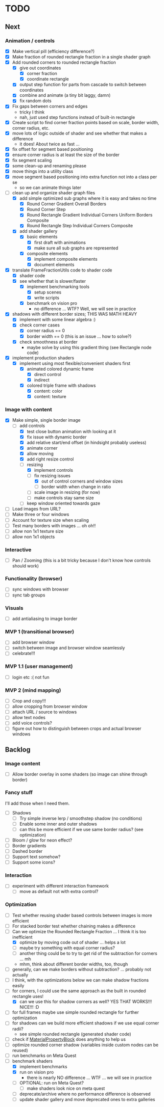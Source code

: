 # TODO

## Next

### Animation / controls

- [x] Make vertical pill (efficiency difference?)
- [x] Make fraction of rounded rectangle fraction in a single shader graph
- [x] Add rounded corners to rounded rectangle fraction
    - [x] give out coordinates
        - [x] corner fraction
        - [x] coordinate rectangle
    - [x] output step function for parts from cascade to switch between coordinates
    - [x] combine and animate (a tiny bit laggy, damn)
    - [x] fix random dots
- [x] Fix gaps between corners and edges 
    - tricky I think
    - nah, just used step functions instead of built-in rectangle
- [x] Create script to find corner fraction points based on scale, border width, corner radius, etc.
- [x] move lots of logic outside of shader and see whether that makes a difference
    - it does! About twice as fast ...
- [x] fix offset for segment based positioning
- [x] ensure corner radius is at least the size of the border
- [x] fix segment scaling
- [x] some clean-up and renaming please
- [x] move things into a utility class
- [x] move segment based positioning into extra function not into a class per se
    - so we can animate things later
- [ ] clean up and organize shader graph files
    - [x] add simple optimized sub graphs where it is easy and takes no time
        - [x] Round Corner Gradient Overall Borders
        - [x] Round Corner Step
        - [x] Round Rectangle Gradient Individual Corners Uniform Borders Composite
        - [x] Round Rectangle Step Individual Corners Composite
    - [x] add shader gallery
        - [x] basic elements
            - [x] first draft with animations
            - [x] make sure all sub graphs are represented
        - [x] composite elements
            - [x] implement composite elements
            - [x] document elements
- [x] translate FrameFractionUtils code to shader code
    - [x] shader code
    - [x] see whether that is slower/faster
        - [x] implement benchmarking tools
            - [x] setup scenes
            - [x] write scripts
        - [x] benchmark on vision pro
            - no difference ... WTF? Well, we will see in practice

- [x] shadows with different border sizes; THIS WAS MATH HEAVY
    - [x] implement with some linear algebra :)
    - [x] check corner cases
        - [x] corner radius == 0
        - [x] border width == 0 (this is an issue ... how to solve?)
    - [x] check smoothness at border
        - maybe solve by using this gradient thing (see Rectangle node code)

- [x] implement production shaders
    - [x] implement using most flexible/convenient shaders first
        - [x] animated colored dynamic frame
            - [x] direct control
            - [x] indirect
        - [x] colored triple frame with shadows
            - [x] content: color
            - [x] content: texture

### Image with content

- [x] Make simple, single border image
    - [ ] add controls
        - [x] test close button animation with looking at it
        - [x] fix issue with dynamic border
        - [x] add relative start/end offset (in hindsight probably useless)
        - [x] animate corner
        - [x] allow moving
        - [x] add right resize control
        - [ ] resizing
            - [x] implement controls
            - [ ] fix resizing issues
                - [x] out of control corners and window sizes
                - [ ] border width when change in ratio
            - [ ] scale image in resizing (for now)
            - [ ] make controls stay same size
        - [ ] keep window oriented towards gaze
- [ ] Load images from URL?
- [ ] Make three or four windows
- [ ] Account for texture size when scaling
- [ ] Test many borders with images ... oh oh!!
- [ ] allow non 1x1 texture size
- [ ] allow non 1x1 objects

### Interactive

- [ ] Pan / Zooming (this is a bit tricky because I don't know how controls should work)


### Functionality (browser)

- [ ] sync windows with browser
- [ ] sync tab groups

### Visuals

- [ ] add antialiasing to image border 

### MVP 1 (transitional browser)

- [ ] add browser window
- [ ] switch between image and browser window seamlessly
- [ ] celebrate!!!

### MVP 1.1 (user management)

- [ ] login etc :( not fun

### MVP 2 (mind mapping)

- [ ] Crop and copy!!!
- [ ] allow cropping from browser window
- [ ] attach URL / source to windows
- [ ] allow text nodes
- [ ] add voice controls?
- [ ] figure out how to distinguish between crops and actual browser windows

## Backlog

### Image content

- [ ] Allow border overlay in some shaders (so image can shine through border)

### Fancy stuff

I'll add those when I need them.

- [ ] Shadows
    - [ ] Try simple inverse lerp / smoothstep shadow (no conditions)
    - [ ] Enable some inner and outer shadows
    - [ ] can this be more efficient if we use same border radius? (see optimization)

- [ ] Bloom / glow for neon effect?
- [ ] Border gradients
- [ ] Dashed border
- [ ] Support text somehow?
- [ ] Support some icons?

### Interaction

- [ ] experiment with different interaction framework
    - [ ] move as default not with extra control?

### Optimization

- [ ] Test whether reusing shader based controls between images is more efficient
- [ ] For stacked border test whether chaining makes a difference
- [ ] Can we optimize the Rounded Rectangle Fraction ... I think it is too inefficient
    - [x] optimize by moving code out of shader ... helps a lot
    - [ ] maybe try something with equal corner radius?
    - [ ] another thing could be to try to get rid of the subtraction for corners ... mh
    - mhm, think about different border widths, too, though
- [ ] generally, can we make borders without subtraction? ... probably not actually
- [ ] I think, with the optimizations below we can make shadow fractions easily
- [ ] for corners, I could use the same approach as the built in rounded rectangle uses!
    - [x] can we use this for shadow corners as well? YES THAT WORKS!!! NICE!!! :D
- [ ] for full frames maybe use simple rounded rectangle for further optimization
- [ ] for shadows can we build more efficient shadows if we use equal corner radii?
    - see simple rounded rectangle (generated shader code)
- [ ] check if [MaterialPropertyBlock](https://docs.unity3d.com/ScriptReference/MaterialPropertyBlock.html) does anything to help us
- [ ] optimize rounded corner shadow (variables inside custom nodes can be reused)
- [ ] run benchmarks on Meta Quest
- [ ] benchmark shaders
    - [x] implement benchmarks
    - [x] run on vision pro
        - there is nearly NO difference ... WTF ... we will see in practice
    - [ ] OPTIONAL: run on Meta Quest?
        - [ ] make shaders look nice on meta quest
    - [ ] deprecate/archive where no performance difference is observed
    - [ ] update shader gallery and move deprecated ones to extra galleries